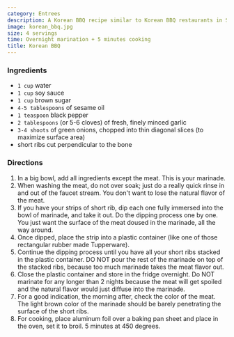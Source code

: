 ```yaml
---
category: Entrees
description: A Korean BBQ recipe similar to Korean BBQ restaurants in San Diego.
image: korean_bbq.jpg
size: 4 servings
time: Overnight marination + 5 minutes cooking
title: Korean BBQ
---
```

### Ingredients

* `1 cup` water
* `1 cup` soy sauce
* `1 cup` brown sugar
* `4-5 tablespoons` of sesame oil
* `1 teaspoon` black pepper
* `2 tablespoons` (or 5-6 cloves) of fresh, finely minced garlic
* `3-4 shoots` of green onions, chopped into thin diagonal slices (to maximize surface area)
* short ribs cut perpendicular to the bone

### Directions

1. In a big bowl, add all ingredients except the meat. This is your marinade.
2. When washing the meat, do not over soak; just do a really quick rinse in and out of the faucet stream. You don't want to lose the natural flavor of the meat.
3. If you have your strips of short rib, dip each one fully immersed into the bowl of marinade, and take it out. Do the dipping process one by one. You just want the surface of the meat doused in the marinade, all the way around.
4. Once dipped, place the strip into a plastic container (like one of those rectangular rubber made Tupperware).
5. Continue the dipping process until you have all your short ribs stacked in the plastic container. DO NOT pour the rest of the marinade on top of the stacked ribs, because too much marinade takes the meat flavor out.
6. Close the plastic container and store in the fridge overnight. Do NOT marinate for any longer than 2 nights because the meat will get spoiled and the natural flavor would just diffuse into the marinade.
7. For a good indication, the morning after, check the color of the meat. The light brown color of the marinade should be barely penetrating the surface of the short ribs.
8. For cooking, place aluminum foil over a baking pan sheet and place in the oven, set it to broil. 5 minutes at 450 degrees.